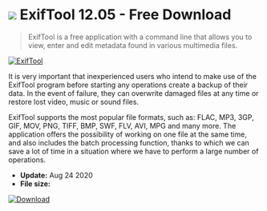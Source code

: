 # ![](https://cdn.softexe.net/static/icon/win.gif) ExifTool 12.05 - Free Download

> ExifTool is a free application with a command line that allows you to view, enter and edit metadata found in various multimedia files.

[![ExifTool](https://gallery.dpcdn.pl/imgc/Tools/65825/g_-_420x350_1.5_-_x20160222191358_0.png)](https://softexe.net/win/multimedia/other/exiftool:hdbg.html)

It is very important that inexperienced users who intend to make use of the ExifTool program before starting any operations create a backup of their data. In the event of failure, they can overwrite damaged files at any time or restore lost video, music or sound files.
 
 ExifTool supports the most popular file formats, such as: FLAC, MP3, 3GP, GIF, MOV, PNG, TIFF, BMP, SWF, FLV, AVI, MPG and many more. The application offers the possibility of working on one file at the same time, and also includes the batch processing function, thanks to which we can save a lot of time in a situation where we have to perform a large number of operations.


- **Update:** Aug 24 2020
- **File size:** 

[![Download](https://cdn.softexe.net/static/img/download.png)](https://softexe.net/win/multimedia/other/exiftool:hdbg.html)

